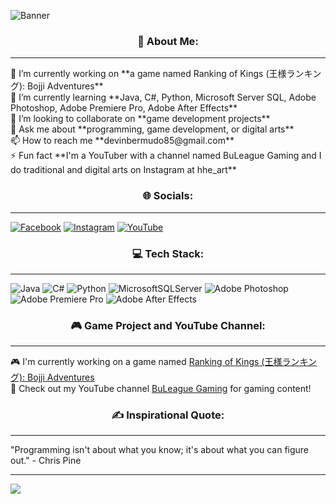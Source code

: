 ![Banner](https://i.postimg.cc/vB21xywb/banner-name.png)

<h3 align="center"> 💫 About Me: </h3>
<hr />
🔭 I’m currently working on **a game named Ranking of Kings (王様ランキング): Bojji Adventures** <br>
🌱 I’m currently learning **Java, C#, Python, Microsoft Server SQL, Adobe Photoshop, Adobe Premiere Pro, Adobe After Effects** <br>
👯 I’m looking to collaborate on **game development projects** <br>
💬 Ask me about **programming, game development, or digital arts** <br>
📫 How to reach me **devinbermudo85@gmail.com** <br>
⚡ Fun fact **I'm a YouTuber with a channel named BuLeague Gaming and I do traditional and digital arts on Instagram at hhe_art**

<h3 align="center">🌐 Socials:</h3>
<hr />

[![Facebook](https://img.shields.io/badge/Facebook-%231877F2.svg?logo=Facebook&logoColor=white)](https://www.facebook.com/devin.jozzef/) [![Instagram](https://img.shields.io/badge/Instagram-%23E4405F.svg?logo=Instagram&logoColor=white)](https://www.instagram.com/hhe_art/) [![YouTube](https://img.shields.io/badge/YouTube-%23FF0000.svg?logo=YouTube&logoColor=white)](https://www.youtube.com/channel/UCbpp44-wIxcDWJp2aimQm1g)


<h3 align="center">💻 Tech Stack:</h3>
<hr />

![Java](https://img.shields.io/badge/Java-%23ED8B00.svg?style=for-the-badge&logo=java&logoColor=white) 
![C#](https://img.shields.io/badge/C%23-%23239120.svg?style=for-the-badge&logo=c-sharp&logoColor=white) 
![Python](https://img.shields.io/badge/Python-3670A0?style=for-the-badge&logo=python&logoColor=ffdd54) 
![MicrosoftSQLServer](https://img.shields.io/badge/Microsoft%20SQL%20Server-CC2927?style=for-the-badge&logo=microsoft%20sql%20server&logoColor=white) 
![Adobe Photoshop](https://img.shields.io/badge/Adobe%20Photoshop-31A8FF?style=for-the-badge&logo=adobe%20photoshop&logoColor=white) 
![Adobe Premiere Pro](https://img.shields.io/badge/Adobe%20Premiere%20Pro-9999FF?style=for-the-badge&logo=adobe%20premiere%20pro&logoColor=white) 
![Adobe After Effects](https://img.shields.io/badge/Adobe%20After%20Effects-9999FF?style=for-the-badge&logo=adobe%20after%20effects&logoColor=white)

<h3 align="center">🎮 Game Project and YouTube Channel:</h3>
<hr />

🎮 I'm currently working on a game named [Ranking of Kings (王様ランキング): Bojji Adventures](https://gd.games/dibin18/rok-bojji-adventures) <br>
🎥 Check out my YouTube channel [BuLeague Gaming](https://www.youtube.com/channel/UCbpp44-wIxcDWJp2aimQm1g) for gaming content!

<h3 align="center">✍️ Inspirational Quote:</h3>
<hr />

"Programming isn't about what you know; it's about what you can figure out." - Chris Pine

<hr />

[![](https://visitcount.itsvg.in/api?id=DIBIN18&icon=5&color=4)](https://visitcount.itsvg.in)

